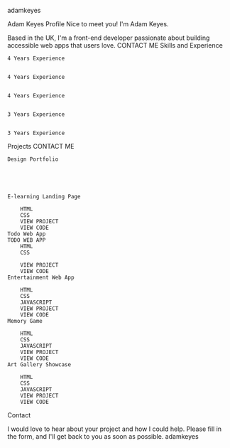 adamkeyes

Adam Keyes Profile
Nice to meet you!
I'm Adam Keyes.

Based in the UK, I'm a front-end developer passionate about building accessible web apps that users love.
CONTACT ME
Skills and Experience

    

   
    

    4 Years Experience
    

    4 Years Experience
    

    4 Years Experience
    

    3 Years Experience
    

    3 Years Experience

Projects
CONTACT ME

    Design Portfolio
    
        
        
        
        
    E-learning Landing Page
    
        HTML
        CSS
        VIEW PROJECT
        VIEW CODE
    Todo Web App
    TODO WEB APP
        HTML
        CSS
        
        VIEW PROJECT
        VIEW CODE
    Entertainment Web App
    
        HTML
        CSS
        JAVASCRIPT
        VIEW PROJECT
        VIEW CODE
    Memory Game
    
        HTML
        CSS
        JAVASCRIPT
        VIEW PROJECT
        VIEW CODE
    Art Gallery Showcase
    
        HTML
        CSS
        JAVASCRIPT
        VIEW PROJECT
        VIEW CODE

Contact

I would love to hear about your project and how I could help. Please fill in the form, and I'll get back to you as soon as possible.
adamkeyes
